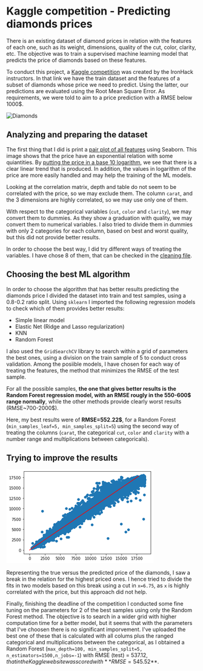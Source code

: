 # Kaggle competition - Predicting diamonds prices

There is an existing dataset of diamond prices in relation with the features of each one, such as its weight, dimensions, quality of the cut, color, clarity, etc. The objective was to train a supervised machine learning model that predicts the price of diamonds based on these features. 

To conduct this project, a [Kaggle competition](https://www.kaggle.com/c/diamonds-datamad1020/) was created by the IronHack instructors. In that link we have the train dataset and the features of a subset of diamonds whose price we need to predict. Using the latter, our predictions are evaluated using the Root Mean Square Error. As requirements, we were told to aim to a price prediction with a RMSE below 1000$.


![Diamonds](https://www.diamonds.net/(S(hofddd55e2zsxt3k0rlkms45))/News/Files/Gallery/Alrosa%20Diamond%20Sorting%20Center%20Mirny%20credit%20Alrosa%20520.jpg)

## Analyzing and preparing the dataset

The first thing that I did is print a [pair plot of all features](images/before_log.png) using Seaborn. This image shows that the price have an exponential relation with some quiantities. By [putting the price in a base 10 logarithm](images/after_log.png), we see that there is a clear linear trend that is produced. In addition, the values in logarithm of the price are more easily handled and may help the training of the ML models.

Looking at the correlation matrix, depth and table do not seem to be correlated with the price, so we may exclude them. The column `carat`, and the 3 dimensions are highly correlated, so we may use only one of them.

With respect to the categorical variables (`cut`, `color` and `clarity`), we may convert them to dummies. As they show a graduation with quality, we may convert them to numerical variables. I also tried to divide them in dummies with only 2 categories for each column, based on best and worst quality, but this did not provide better results.

In order to choose the best way, I did try different ways of treating the variables. I have chose 8 of them, that can be checked in the [cleaning file](cleaning/clean_func.py).

## Choosing the best ML algorithm

In order to choose the algorithm that has better results predicting the diamonds price I divided the dataset into train and test samples, using a 0.8-0.2 ratio split. Using `sklearn` I imported the following regression models to check which of them provides better results: 
- Simple linear model
- Elastic Net (Ridge and Lasso regularization)
- KNN 
- Random Forest

I also used the `GridSearchCV` library to search within a grid of parameters the best ones, using a division on the train sample of 5 to conduct cross validation. Among the posiible models, I have chosen for each way of treating the features, the method that minimizes the RMSE of the test sample.

For all the possible samples, **the one that gives better results is the Random Forest regression model, with an RMSE rougly in the 550-600$ range normally**, while the other methods provide clearly worst results (RMSE~700-2000$).

Here, my best results were of **RMSE=552.22$**, for a Random Forest (`min_samples_leaf=5, min_samples_split=5`) using the second way of treating the columns (`carat`, the categorical `cut`, `color` and `clarity` with a number range and multiplications between categoricals).


## Trying to improve the results

![Best fit plot till now](images/check_res1_nolin.png)

Representing the true versus the predicted price of the diamonds, I saw a break in the relation for the highest priced ones. I hence tried to divide the fits in two models based on this break using a cut in `x=6.75`, as `x` is highly correlated with the price, but this approach did not help.


Finally, finishing the deadline of the competition I conducted some fine tuning on the parameters for 2 of the best samples using only the Random Forest method. The objective is to search in a wider grid with higher computation time for a better model, but it seems that with the parameters that I've choosen there is no significant imporvement. I've uploaded the best one of these that is calculated with all colums plus the ranged categorical and multiplications between the categorical, as I obtained a Random Forest (`max_depth=100, min_samples_split=5, n_estimators=1500,n_jobs=-1`) with RMSE (test) = 537.12$, that in the Kaggle website was scored with **RMSE=545.52$**.
